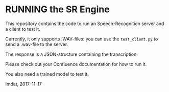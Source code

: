 # RUNNING the SR Engine
This repository contains the code to run an Speech-Recognition server and a client to test it.

Currently, it only supports .WAV-files: you can use the ``test_client.py`` to send a .wav-file to the server.

The response is a JSON-structure containing the transcription.

Please check out your Confluence documentation for how to run it.

You also need a trained model to test it.

Imdat, 2017-11-17
